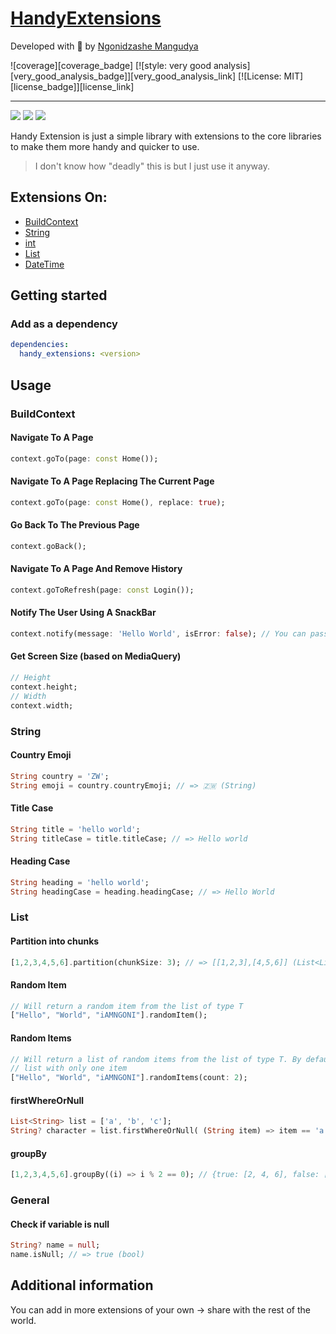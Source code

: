 # [HandyExtensions](https://pub.dev/packages/handy_extensions/)

Developed with 💙 by [Ngonidzashe Mangudya](https://twitter.com/iamngoni_)

![coverage][coverage_badge]
[![style: very good analysis][very_good_analysis_badge]][very_good_analysis_link]
[![License: MIT][license_badge]][license_link]

---

<img src="https://img.shields.io/pub/v/handy_extensions?style=for-the-badge">
<img src="https://img.shields.io/github/last-commit/iamngoni/handy_extensions">
<img src="https://img.shields.io/twitter/url?label=iamngoni_&style=social&url=https%3A%2F%2Ftwitter.com%2Fiamngoni_">

Handy Extension is just a simple library with extensions to the core libraries to make them more handy and quicker to use.

> I don't know how "deadly" this is but I just use it anyway.

## Extensions On:

- [BuildContext](https://api.flutter.dev/flutter/widgets/BuildContext-class.html)
- [String](https://api.flutter.dev/flutter/dart-core/String-class.html)
- [int](https://api.flutter.dev/flutter/dart-core/int-class.html)
- [List](https://api.flutter.dev/flutter/dart-core/List-class.html)
- [DateTime](https://api.flutter.dev/flutter/dart-core/DateTime-class.html)

## Getting started

### Add as a dependency

```yaml
dependencies:
  handy_extensions: <version>
```

## Usage

### BuildContext

#### Navigate To A Page

```dart
context.goTo(page: const Home());
```

#### Navigate To A Page Replacing The Current Page

```dart
context.goTo(page: const Home(), replace: true);
```

#### Go Back To The Previous Page

```dart
context.goBack();
```

#### Navigate To A Page And Remove History

```dart
context.goToRefresh(page: const Login());
```

#### Notify The User Using A SnackBar

```dart
context.notify(message: 'Hello World', isError: false); // You can pass the isError argument or leave it, it will default to false
```

#### Get Screen Size (based on MediaQuery)

```dart
// Height
context.height;
// Width
context.width;
```

### String

#### Country Emoji

```dart
String country = 'ZW';
String emoji = country.countryEmoji; // => 🇿🇼 (String)
```

#### Title Case

```dart
String title = 'hello world';
String titleCase = title.titleCase; // => Hello world
```

#### Heading Case

```dart
String heading = 'hello world';
String headingCase = heading.headingCase; // => Hello World
```

### List

#### Partition into chunks

```dart
[1,2,3,4,5,6].partition(chunkSize: 3); // => [[1,2,3],[4,5,6]] (List<List<int>>). By default it will partition into chunks of 2
```

#### Random Item

```dart
// Will return a random item from the list of type T
["Hello", "World", "iAMNGONI"].randomItem();
```

#### Random Items

```dart
// Will return a list of random items from the list of type T. By default this may return a
// list with only one item
["Hello", "World", "iAMNGONI"].randomItems(count: 2);
```

#### firstWhereOrNull

```dart
List<String> list = ['a', 'b', 'c'];
String? character = list.firstWhereOrNull( (String item) => item == 'a'); // => 'a' (String) or null (null)
```

#### groupBy

```dart
[1,2,3,4,5,6].groupBy((i) => i % 2 == 0); // {true: [2, 4, 6], false: [1, 3, 5]}
```

### General

#### Check if variable is null

```dart
String? name = null;
name.isNull; // => true (bool)
```

## Additional information

You can add in more extensions of your own -> share with the rest of the world.

